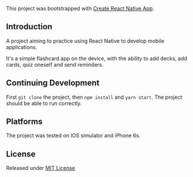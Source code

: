 This project was bootstrapped with [Create React Native App](https://github.com/react-community/create-react-native-app).

## Introduction

A project aiming to practice using React Native to develop mobile applications.

It's a simple flashcard app on the device, with the ability to add decks, add cards, quiz oneself and send reminders.

## Continuing Development

First `git clone` the project, then `npm install` and `yarn start`. The project should be able to run correctly.

## Platforms

The project was tested on IOS simulator and iPhone 6s.

## License
Released under [MIT License](https://opensource.org/licenses/MIT)
